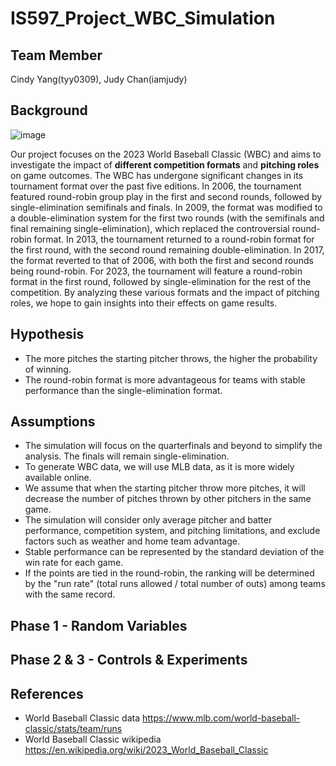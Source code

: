 # IS597_Project_WBC_Simulation

## Team Member
Cindy Yang(tyy0309), Judy Chan(iamjudy)

## Background
![image](https://user-images.githubusercontent.com/109567215/232337806-4c6040cd-d755-4170-bf17-2fb7174c0d36.png)

Our project focuses on the 2023 World Baseball Classic (WBC) and aims to investigate the impact of **different competition formats** and **pitching roles** on game outcomes. The WBC has undergone significant changes in its tournament format over the past five editions. In 2006, the tournament featured round-robin group play in the first and second rounds, followed by single-elimination semifinals and finals. In 2009, the format was modified to a double-elimination system for the first two rounds (with the semifinals and final remaining single-elimination), which replaced the controversial round-robin format. In 2013, the tournament returned to a round-robin format for the first round, with the second round remaining double-elimination. In 2017, the format reverted to that of 2006, with both the first and second rounds being round-robin. For 2023, the tournament will feature a round-robin format in the first round, followed by single-elimination for the rest of the competition. By analyzing these various formats and the impact of pitching roles, we hope to gain insights into their effects on game results.

## Hypothesis
  - The more pitches the starting pitcher throws, the higher the probability of winning.
  - The round-robin format is more advantageous for teams with stable performance than the single-elimination format.
  
## Assumptions
  - The simulation will focus on the quarterfinals and beyond to simplify the analysis. The finals will remain single-elimination.
  - To generate WBC data, we will use MLB data, as it is more widely available online.
  - We assume that when the starting pitcher throw more pitches, it will decrease the number of pitches thrown by other pitchers in the same game.
  - The simulation will consider only average pitcher and batter performance, competition system, and pitching limitations, and exclude factors such as weather and home team advantage.
  - Stable performance can be represented by the standard deviation of the win rate for each game.
  - If the points are tied in the round-robin, the ranking will be determined by the "run rate" (total runs allowed / total number of outs) among teams with the same record.
  
## Phase 1 - Random Variables

## Phase 2 & 3 - Controls & Experiments


## References
  - World Baseball Classic data
  https://www.mlb.com/world-baseball-classic/stats/team/runs
  - World Baseball Classic wikipedia
  https://en.wikipedia.org/wiki/2023_World_Baseball_Classic
